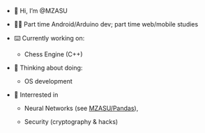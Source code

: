 - 👋 Hi, I’m @MZASU
- 👨‍💻 Part time Android/Arduino dev; part time web/mobile studies 
- ⌨️ Currently working on: 

     - Chess Engine (C++)
    
- 💭 Thinking about doing:

     - OS development 

- 🍿 Interrested in 

     - Neural Networks (see [MZASU/Pandas](https://github.com/MZASU/Pandas)),

     - Security (cryptography & hacks)
     
<!---
MZASU/MZASU is a ✨ special ✨ repository because its `README.md` (this file) appears on your GitHub profile.
You can click the Preview link to take a look at your changes.
--->
